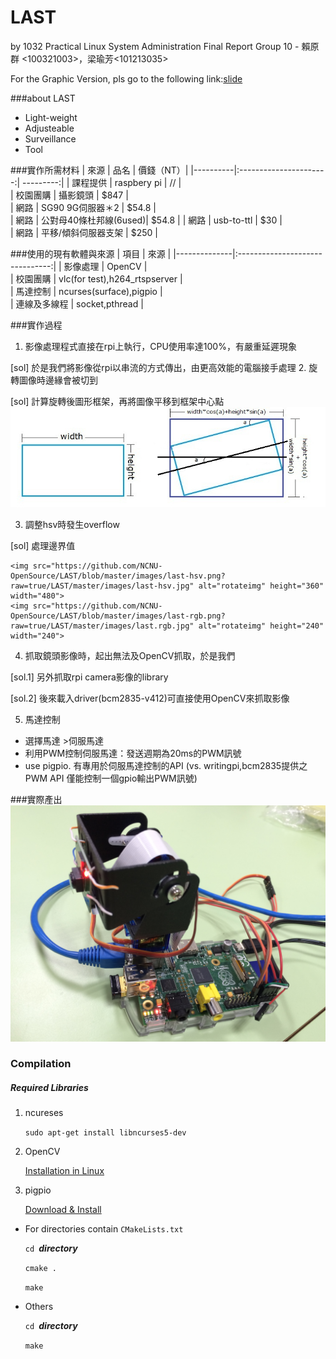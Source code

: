 # LAST
by 1032 Practical Linux System Administration Final Report Group 10 -  賴原群 <100321003>，梁瑜芳<101213035>

For the Graphic Version, pls go to the following link:[slide](http://www.slideshare.net/HazelLiang2/last-49903698)


###about LAST 
*   Light-weight
*   Adjusteable
*   Surveillance
*   Tool

###實作所需材料
| 來源     |      品名              | 價錢（NT）|
|----------|:----------------------:| ---------:|
| 課程提供 |  raspbery pi           |  //       |        
| 校園團購 |    攝影鏡頭            |  $847     |      
| 網路     | SG90 9G伺服器＊2       |  $54.8    |        
| 網路     | 公對母40條杜邦線(6used)|  $54.8    |
| 網路     | usb-to-ttl             |  $30      |        
| 網路     | 平移/傾斜伺服器支架    |  $250     |        

###使用的現有軟體與來源
|   項目       |       來源                      |
|--------------|:-------------------------------:| 
| 影像處理     | OpenCV                          |         
| 校園團購     | vlc(for test),h264_rtspserver   |        
| 馬達控制     | ncurses(surface),pigpio         |          
| 連線及多線程 | socket,pthread                  |  

###實作過程
1.  影像處理程式直接在rpi上執行，CPU使用率達100%，有嚴重延遲現象

  [sol] 於是我們將影像從rpi以串流的方式傳出，由更高效能的電腦接手處理
2.  旋轉圖像時邊緣會被切到
  
  [sol] 計算旋轉後圖形框架，再將圖像平移到框架中心點
    ![rotateimg](https://raw.githubusercontent.com/NCNU-OpenSource/LAST/master/images/last-rotateimg.jpg)

3.  調整hsv時發生overflow

  [sol] 處理邊界值
  
    <img src="https://github.com/NCNU-OpenSource/LAST/blob/master/images/last-hsv.png?raw=true/LAST/master/images/last-hsv.jpg" alt="rotateimg" height="360" width="480">
    <img src="https://github.com/NCNU-OpenSource/LAST/blob/master/images/last-rgb.png?raw=true/LAST/master/images/last.rgb.jpg" alt="rotateimg" height="240" width="240">
4.  抓取鏡頭影像時，起出無法及OpenCV抓取，於是我們

  [sol.1] 另外抓取rpi camera影像的library

  [sol.2] 後來載入driver(bcm2835-v412)可直接使用OpenCV來抓取影像
  
5.  馬達控制
  - 選擇馬達
    \>伺服馬達
  - 利用PWM控制伺服馬達：發送週期為20ms的PWM訊號
  - use pigpio. 有專用於伺服馬達控制的API  (vs. writingpi,bcm2835提供之PWM API 僅能控制一個gpio輸出PWM訊號)
  
###實際產出
![end product](https://github.com/NCNU-OpenSource/LAST/blob/master/images/IMG_2826.JPG?raw=true "end product")


### Compilation

##### Required Libraries

1. ncureses

    `sudo apt-get install libncurses5-dev`

2. OpenCV

    [Installation in Linux](http://docs.opencv.org/doc/tutorials/introduction/linux_install/linux_install.html#linux-installation)

3. pigpio

    [Download & Install](http://abyz.co.uk/rpi/pigpio/download.html)

* For directories contain `CMakeLists.txt`

    `cd `***directory***

    `cmake .`

    `make`

* Others

    `cd `***directory***

    `make`
